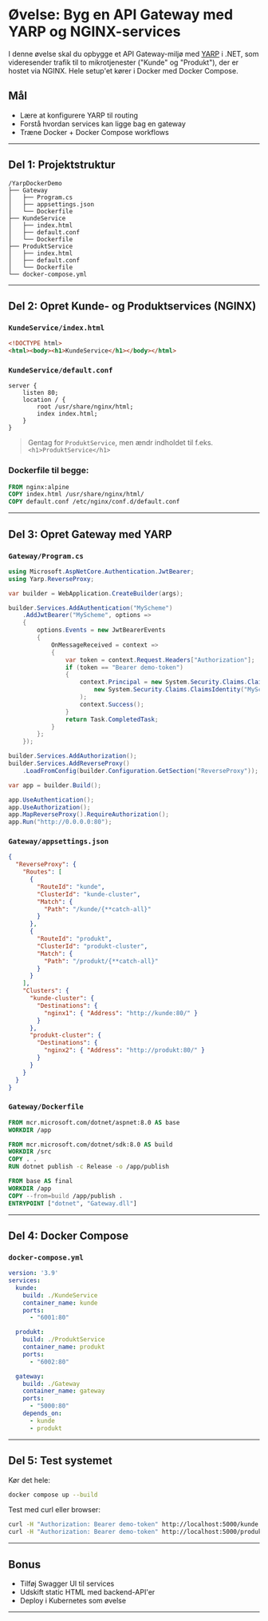 # Øvelse: Byg en API Gateway med YARP og NGINX-services

I denne øvelse skal du opbygge et API Gateway-miljø med [YARP](https://github.com/microsoft/reverse-proxy) i .NET, som videresender trafik til to mikrotjenester ("Kunde" og "Produkt"), der er hostet via NGINX. Hele setup'et kører i Docker med Docker Compose.

## Mål
- Lære at konfigurere YARP til routing
- Forstå hvordan services kan ligge bag en gateway
- Træne Docker + Docker Compose workflows

---

## Del 1: Projektstruktur

```text
/YarpDockerDemo
├── Gateway
│   ├── Program.cs
│   ├── appsettings.json
│   └── Dockerfile
├── KundeService
│   ├── index.html
│   ├── default.conf
│   └── Dockerfile
├── ProduktService
│   ├── index.html
│   ├── default.conf
│   └── Dockerfile
└── docker-compose.yml
```

---

## Del 2: Opret Kunde- og Produktservices (NGINX)

### `KundeService/index.html`
```html
<!DOCTYPE html>
<html><body><h1>KundeService</h1></body></html>
```

### `KundeService/default.conf`
```nginx
server {
    listen 80;
    location / {
        root /usr/share/nginx/html;
        index index.html;
    }
}
```

> Gentag for `ProduktService`, men ændr indholdet til f.eks. `<h1>ProduktService</h1>`

### Dockerfile til begge:
```Dockerfile
FROM nginx:alpine
COPY index.html /usr/share/nginx/html/
COPY default.conf /etc/nginx/conf.d/default.conf
```

---

## Del 3: Opret Gateway med YARP

### `Gateway/Program.cs`
```csharp
using Microsoft.AspNetCore.Authentication.JwtBearer;
using Yarp.ReverseProxy;

var builder = WebApplication.CreateBuilder(args);

builder.Services.AddAuthentication("MyScheme")
    .AddJwtBearer("MyScheme", options =>
    {
        options.Events = new JwtBearerEvents
        {
            OnMessageReceived = context =>
            {
                var token = context.Request.Headers["Authorization"];
                if (token == "Bearer demo-token")
                {
                    context.Principal = new System.Security.Claims.ClaimsPrincipal(
                        new System.Security.Claims.ClaimsIdentity("MyScheme")
                    );
                    context.Success();
                }
                return Task.CompletedTask;
            }
        };
    });

builder.Services.AddAuthorization();
builder.Services.AddReverseProxy()
    .LoadFromConfig(builder.Configuration.GetSection("ReverseProxy"));

var app = builder.Build();

app.UseAuthentication();
app.UseAuthorization();
app.MapReverseProxy().RequireAuthorization();
app.Run("http://0.0.0.0:80");
```

### `Gateway/appsettings.json`
```json
{
  "ReverseProxy": {
    "Routes": [
      {
        "RouteId": "kunde",
        "ClusterId": "kunde-cluster",
        "Match": {
          "Path": "/kunde/{**catch-all}"
        }
      },
      {
        "RouteId": "produkt",
        "ClusterId": "produkt-cluster",
        "Match": {
          "Path": "/produkt/{**catch-all}"
        }
      }
    ],
    "Clusters": {
      "kunde-cluster": {
        "Destinations": {
          "nginx1": { "Address": "http://kunde:80/" }
        }
      },
      "produkt-cluster": {
        "Destinations": {
          "nginx2": { "Address": "http://produkt:80/" }
        }
      }
    }
  }
}
```

### `Gateway/Dockerfile`
```Dockerfile
FROM mcr.microsoft.com/dotnet/aspnet:8.0 AS base
WORKDIR /app

FROM mcr.microsoft.com/dotnet/sdk:8.0 AS build
WORKDIR /src
COPY . .
RUN dotnet publish -c Release -o /app/publish

FROM base AS final
WORKDIR /app
COPY --from=build /app/publish .
ENTRYPOINT ["dotnet", "Gateway.dll"]
```

---

## Del 4: Docker Compose

### `docker-compose.yml`
```yaml
version: '3.9'
services:
  kunde:
    build: ./KundeService
    container_name: kunde
    ports:
      - "6001:80"

  produkt:
    build: ./ProduktService
    container_name: produkt
    ports:
      - "6002:80"

  gateway:
    build: ./Gateway
    container_name: gateway
    ports:
      - "5000:80"
    depends_on:
      - kunde
      - produkt
```

---

## Del 5: Test systemet

Kør det hele:
```bash
docker compose up --build
```

Test med curl eller browser:
```bash
curl -H "Authorization: Bearer demo-token" http://localhost:5000/kunde
curl -H "Authorization: Bearer demo-token" http://localhost:5000/produkt
```

---

## Bonus
- Tilføj Swagger UI til services
- Udskift static HTML med backend-API'er
- Deploy i Kubernetes som øvelse

---


